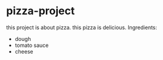 # pizza-project
this project is about pizza. this pizza is delicious.
Ingredients:
- dough
- tomato sauce
- cheese

